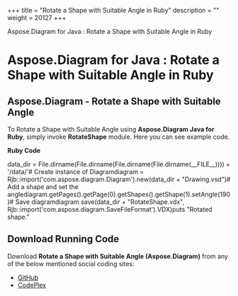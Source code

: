 +++
title = "Rotate a Shape with Suitable Angle in Ruby" 
description = "" 
weight = 20127 
+++

Aspose.Diagram for Java : Rotate a Shape with Suitable Angle in Ruby  

# Aspose.Diagram for Java : Rotate a Shape with Suitable Angle in Ruby


## Aspose.Diagram - Rotate a Shape with Suitable Angle

To Rotate a Shape with Suitable Angle using **Aspose.Diagram Java for Ruby**, simply invoke **RotateShape** module. Here you can see example code.

**Ruby Code**

data\_dir = File.dirname(File.dirname(File.dirname(File.dirname(\_\_FILE\_\_)))) + '/data/'# Create instance of Diagramdiagram = Rjb::import('com.aspose.diagram.Diagram').new(data\_dir + "Drawing.vsd")# Add a shape and set the anglediagram.getPages().getPage(0).getShapes().getShape(1).setAngle(190)# Save diagramdiagram.save(data\_dir + "RotateShape.vdx", Rjb::import('com.aspose.diagram.SaveFileFormat').VDX)puts "Rotated shape."

## Download Running Code

Download **Rotate a Shape with Suitable Angle (Aspose.Diagram)** from any of the below mentioned social coding sites:

*   [GitHub](https://github.com/asposediagram/Aspose.Diagram-for-Java/blob/master/Plugins/Aspose_Diagram_Java_for_Ruby/lib/asposediagramjava/Shapes/rotateshape.rb)
*   [CodePlex](https://asposediagramjavaruby.codeplex.com/SourceControl/latest#lib/asposediagramjava/Shapes/rotateshape.rb)

